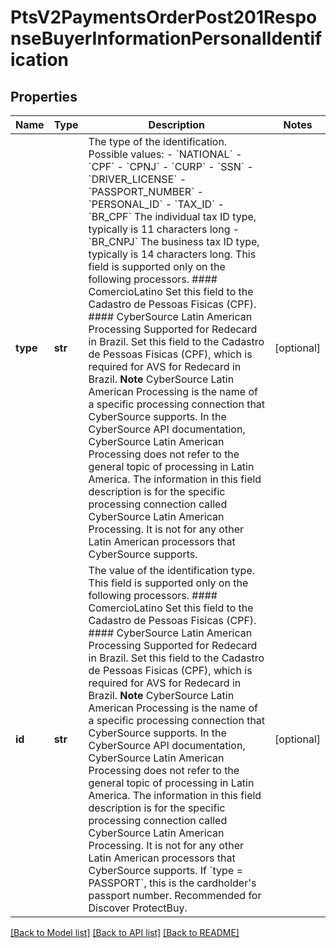 # PtsV2PaymentsOrderPost201ResponseBuyerInformationPersonalIdentification

## Properties
Name | Type | Description | Notes
------------ | ------------- | ------------- | -------------
**type** | **str** | The type of the identification.  Possible values:   - &#x60;NATIONAL&#x60;   - &#x60;CPF&#x60;   - &#x60;CPNJ&#x60;   - &#x60;CURP&#x60;   - &#x60;SSN&#x60;   - &#x60;DRIVER_LICENSE&#x60;   - &#x60;PASSPORT_NUMBER&#x60;   - &#x60;PERSONAL_ID&#x60;   - &#x60;TAX_ID&#x60;   - &#x60;BR_CPF&#x60;     The individual tax ID type, typically is 11 characters long   - &#x60;BR_CNPJ&#x60;    The business tax ID type, typically is 14 characters long.  This field is supported only on the following processors.  #### ComercioLatino Set this field to the Cadastro de Pessoas Fisicas (CPF).  #### CyberSource Latin American Processing Supported for Redecard in Brazil. Set this field to the Cadastro de Pessoas Fisicas (CPF), which is required for AVS for Redecard in Brazil. **Note** CyberSource Latin American Processing is the name of a specific processing connection that CyberSource supports. In the CyberSource API documentation, CyberSource Latin American Processing does not refer to the general topic of processing in Latin America. The information in this field description is for the specific processing connection called CyberSource Latin American Processing. It is not for any other Latin American processors that CyberSource supports.  | [optional] 
**id** | **str** | The value of the identification type. This field is supported only on the following processors.  #### ComercioLatino Set this field to the Cadastro de Pessoas Fisicas (CPF).  #### CyberSource Latin American Processing Supported for Redecard in Brazil. Set this field to the Cadastro de Pessoas Fisicas (CPF), which is required for AVS for Redecard in Brazil. **Note** CyberSource Latin American Processing is the name of a specific processing connection that CyberSource supports. In the CyberSource API documentation, CyberSource Latin American Processing does not refer to the general topic of processing in Latin America. The information in this field description is for the specific processing connection called CyberSource Latin American Processing. It is not for any other Latin American processors that CyberSource supports.               If &#x60;type &#x3D; PASSPORT&#x60;, this is the cardholder&#39;s passport number. Recommended for Discover ProtectBuy.  | [optional] 

[[Back to Model list]](../README.md#documentation-for-models) [[Back to API list]](../README.md#documentation-for-api-endpoints) [[Back to README]](../README.md)


